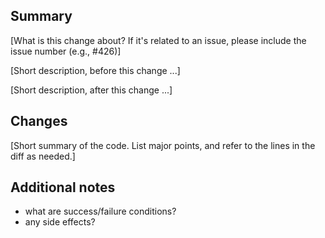 <!---
Hi there!  Some things to double-check prior to submission:

- did you recently update this branch with upstream master,
  to ensure everything works together?
- did you `yarn lint` ?
- did you `yarn test` ?
- have you added any new tape tests to verify your change?
- did you update any relevant documentation?

Thanks very much!
-->

## Summary

[What is this change about?  If it's related to an issue, please include the issue number (e.g., #426)]

[Short description, before this change ...]

[Short description, after this change ...]

## Changes

[Short summary of the code.  List major points, and refer to the lines in the diff as needed.]

## Additional notes

* what are success/failure conditions?
* any side effects?


<!-- You can erase any parts of this template if they're not applicable.  Cheers! -->
